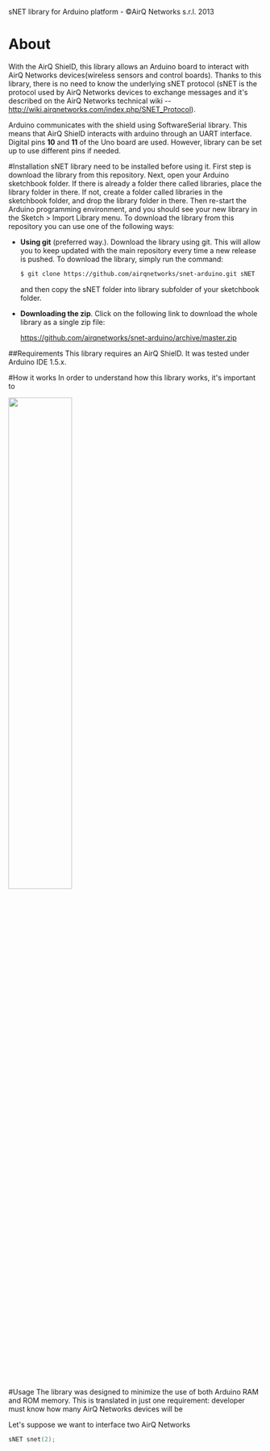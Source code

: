 sNET library for Arduino platform - &copy;AirQ Networks s.r.l. 2013

# About
With the AirQ ShielD, this library allows an Arduino board to interact with AirQ Networks devices(wireless sensors and control boards). Thanks to this library, there is no need to know the underlying sNET protocol (sNET is the protocol used by AirQ Networks devices to exchange messages and it's described on the AirQ Networks technical wiki -- http://wiki.airqnetworks.com/index.php/SNET_Protocol).

Arduino communicates with the shield using SoftwareSerial library. This means that AirQ ShielD interacts with arduino through an UART interface. Digital pins **10** and **11** of the Uno board are used. However, library can be set up to use different pins if needed.

#Installation
sNET library need to be installed before using it. First step is download the library from this repository. Next, open your Arduino sketchbook folder. If there is already a folder there called libraries, place the library folder in there. If not, create a folder called libraries in the sketchbook folder, and drop the library folder in there. Then re-start the Arduino programming environment, and you should see your new library in the Sketch > Import Library menu.
To download the library from this repository you can use one of the following ways:
* **Using git** (preferred way.). Download the library using git. This will allow you to keep updated with the main repository every time a new release is pushed. To download the library, simply run the command:

	```bash
	$ git clone https://github.com/airqnetworks/snet-arduino.git sNET
	```

	and then copy the sNET folder into library subfolder of your sketchbook folder.
* **Downloading the zip**. Click on the following link to download the whole library as a single zip file: 

	https://github.com/airqnetworks/snet-arduino/archive/master.zip


##Requirements
This library requires an AirQ ShielD. It was tested under Arduino IDE 1.5.x.


#How it works
In order to understand how this library works, it's important to 

<img width="50%" src="http://wiki.airqnetworks.com/images/5/50/Shield-messages.jpg" />

#Usage
The library was designed to minimize the use of both Arduino RAM and ROM memory. This is translated in just one requirement: developer must know how many AirQ Networks devices will be 

Let's suppose we want to interface two AirQ Networks 
```cpp
sNET snet(2);
```